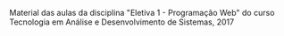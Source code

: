Material das aulas da disciplina "Eletiva 1 - Programação Web" do curso Tecnologia em Análise e Desenvolvimento de Sistemas, 2017
